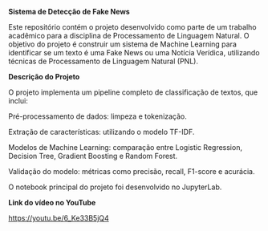 **Sistema de Detecção de Fake News**

Este repositório contém o projeto desenvolvido como parte de um trabalho acadêmico para a disciplina de Processamento de Linguagem Natural. O objetivo do projeto é construir um sistema de Machine Learning para identificar se um texto é uma Fake News ou uma Notícia Verídica, utilizando técnicas de Processamento de Linguagem Natural (PNL).

**Descrição do Projeto**

O projeto implementa um pipeline completo de classificação de textos, que inclui:

Pré-processamento de dados: limpeza e tokenização.

Extração de características: utilizando o modelo TF-IDF.

Modelos de Machine Learning: comparação entre Logistic Regression, Decision Tree, Gradient Boosting e Random Forest.

Validação do modelo: métricas como precisão, recall, F1-score e acurácia.

O notebook principal do projeto foi desenvolvido no JupyterLab.
 
**Link do vídeo no YouTube**

https://youtu.be/6_Ke33B5jQ4
